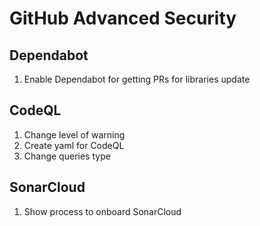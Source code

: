 # GitHub Advanced Security

## Dependabot

1. Enable Dependabot for getting PRs for libraries update

## CodeQL

1. Change level of warning
2. Create yaml for CodeQL
3. Change queries type

## SonarCloud

1. Show process to onboard SonarCloud
